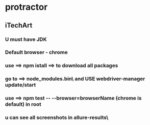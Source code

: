 # protractor
## iTechArt 
### U must have JDK
### Default browser - chrome
### 
### use ==> npm istall ==> to download all packages
### go to  ==> node_modules\.bin\ and USE webdriver-manager update/start 
### use ==> npm test -- --browser=browserName (chrome is default) in root
### u can see all screenshots in allure-results\
